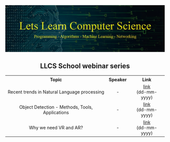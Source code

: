 <html>
<head>
	<title>LLCS School</title>
	<style type="text/css">
		body{
			text-align: center;
		}
	</style>
</head>
<body>
	<img src='llcs_cover_pic.jpg'>
	<h2>LLCS School webinar series</h2>
	<table style="margin-left:auto;margin-right:auto;">
		  <tr>
		    <th>Topic</th>
		    <th>Speaker</th>
		    <th>Link</th>
		  </tr>
		  <tr>
		  	<td>Recent trends in Natural Language processing</td>
		  	<td>-</td>
		  	<td style="text-align: center;"><a href="">link</a><br>(dd-mm-yyyy)</td>
		  </tr>
		  <tr>
		  	<td>Object Detection - Methods, Tools, Applications</td>
		  	<td>-</td>
		  	<td style="text-align: center;"><a href="">link</a><br>(dd-mm-yyyy)</td>
		  </tr>
		  <tr>
		  	<td>Why we need VR and AR?</td>
		  	<td>-</td>
		  	<td style="text-align: center;"><a href="">link</a><br>(dd-mm-yyyy)</td>
		  </tr>
	</table>
</body>
</html>
